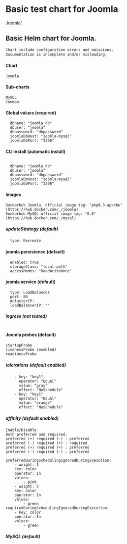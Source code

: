<!--- app-name: Joomla! -->
<!-- markdownlint-disable-next-line MD026 -->
# Basic test chart for Joomla

[Joomla!](http://www.joomla.org/)

## Basic Helm chart for Joomla.
```txt
Chart include configuration errors and omissions. 
Documentation is incomplete and/or misleading. 

```
#### Chart
```console
Joomla
```
#### Sub-charts
```console
MySQL
Common
```
#### Global values (required)
```console
  dbname: "joomla_db"
  dbuser: "joomla"
  dbpassword: "dbpassword"
  joomlaDbHost: "joomla-mysql"
  joomlaDbPort: "3306"
```
#### CLI install (automatic install)
```console

  dbname: "joomla_db"
  dbuser: "joomla"
  dbpassword: "dbpassword"
  joomlaDbHost: "joomla-mysql"
  joomlaDbPort: "3306"
```
#### Images
```console
Dockerhub Joomla  official image tag: "php8.3-apache" (https://hub.docker.com/_/joomla)
Dockerhub MySQL official image tag: "8.0" (https://hub.docker.com/_/mysql)
```
##### updateStrategy (default)
```console
  type: Recreate
```
#### joomla persistence (default)
```console
  enabled: true
  storageClass: "local-path"
  accessModes: "ReadWriteOnce"
```
#### joomla service (default)
```console
  type: LoadBalancer
  port: 80
  #clusterIP:
  loadBalancerIP: ""
```
##### ingress (not tested)
```console
```
#### Joomla probes (default)
```console
startupProbe
livenessProbe (enabled)
readinessProbe
```
##### tolerations (default enabled)
```console
    - key: "key1"
      operator: "Equal"
      value: "gray"
      effect: "NoSchedule"
    - key: "key1"
      operator: "Equal"
      value: "orange"
      effect: "NoSchedule"
```

##### affinity (default enabled)
```console
Enable/Disable
Both preferred and required. 
preferred (+) required (-) : preferred
preferred (-) required (+) : required
preferred (+) required (+) : preferred
preferred (-) required (-) : preferred

preferredDuringSchedulingIgnoredDuringExecution:
    - weight: 1
    key: color
    operator: In
    values:
        - pink
    - weight: 5
    key: color
    operator: In
    values:
        - green
requiredDuringSchedulingIgnoredDuringExecution:
    - key: color
    operator: In
    values:
        - green
```
##### MySQL (default)
```console
```
